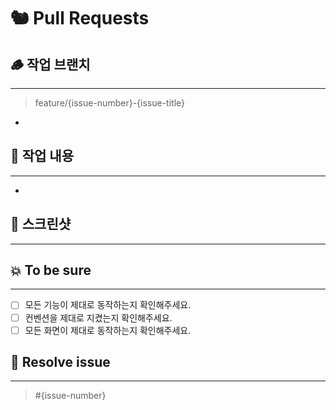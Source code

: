 # 🐿️ Pull Requests
## 🪵 작업 브랜치
---
> feature/{issue-number}-{issue-title}
- 
## 🥔 작업 내용
---
- 
## 📸 스크린샷
---

## 💥 To be sure
---
- [ ] 모든 기능이 제대로 동작하는지 확인해주세요.
- [ ] 컨벤션을 제대로 지켰는지 확인해주세요.
- [ ] 모든 화면이 제대로 동작하는지 확인해주세요.
## 🌰 Resolve issue
---
> #{issue-number}

